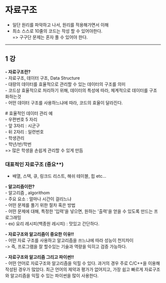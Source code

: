 # **자료구조** 
- 일단 원리를 파악하고 나서, 원리를 적용해가면서 이해 
- 최소 스스로 10줄의 코드는 작성 할 수 있어야한다.      
    => 구구단 문제는 혼자 풀 수 있어야 한다. 
---

## 1 강 
**- 자료구조란?**     
    - 자료구조, 데이터 구조, Data Structure     
    - 대량의 데이터를 효율적으로 관리할 수 있는 데이터의 구조를 의미     
    - 코드상 효율적으로 처리하기 위해, 데이터의 특성에 따라, 체계적으로 데이터를 구조화하는것      
        - 어떤 데이터 구조를 사용하느냐에 따라, 코드의 효율이 달라진다.      

\# 효율적인 데이터 관리 예      
    - 우편번호 5 자리     
        - 앞 3자리 : 시군구      
        - 뒤 2자리 : 일련번호      
    - 학생관리     
        - 학년/반/학번     
            => 많은 학생을 손쉽게 관리할 수 있게 만듬     
            
### 대표적인 자료구조 (중요\**)
- 배열, 스택, 큐, 링크드 리스트, 해쉬 테이블, 힙 etc...

**- 알고리즘이란?**     
    - 알고리즘 , algorithom     
        - 주요 요소 : 얼마나 시간이 걸리느냐       
    - 어떤 문제를 풀기 위한 절차 혹은 방법     
    - 어떤 문제에 대해, 특정한 '입력'을 넣으면, 원하는 '출력'을 얻을 수 있도록 만드는 프로그래밍      
        - ex) 요리 레시피(백종원 레시피) : 맛있고 간단하다.

**- 자료구조와 알고리즘이 중요한 이유!!**     
    - 어떤 자료 구조를 사용하고 알고리즘을 쓰느냐에 따라 성능이 천지차이       
        -> 즉, 프로그램을 잘 할수있는 기술과 역량을 익히고 검증 가능하다.     

**- 자료구조와 알고리즘 그리고 파이썬!!**     
    - 어떤 언어로 자료구조와 알고리즘을 익힐 수 있다. 과거의 경우 주로 C/C++을 이용해 작성된 경우가 많았다. 최근 언어의 제약과 평가가 없어지고, 가장 쉽고 빠르게 자료구조와 알고리즘을 익힐 수 있는 파이썬을 많이 사용한다.      
